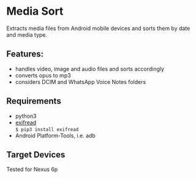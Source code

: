 # Media Sort

Extracts media files from Android mobile devices
and sorts them by date and media type.

## Features:

* handles video, image and audio files and sorts accordingly
* converts opus to mp3
* considers DCIM and WhatsApp Voice Notes folders

## Requirements

* python3
* [exifread](https://pypi.org/project/ExifRead/)  
```$ pip3 install exifread```
* Android Platform-Tools, i.e. adb

## Target Devices

Tested for Nexus 6p
